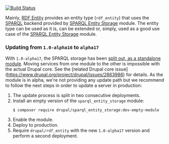 [![Build Status](https://travis-ci.org/ec-europa/rdf_entity.svg?branch=8.x-1.x)](https://travis-ci.org/ec-europa/rdf_entity)

Mainly, [RDF Entity](https://www.drupal.org/project/rdf_entity) provides an
entity type (`rdf_entity`) that uses the
[SPARQL](https://en.wikipedia.org/wiki/SPARQL) backend provided by [SPARQL
Entity Storage](https://www.drupal.org/project/sparql_entity_storage) module.
The entity type can be used as it is, can be extended or, simply, used as a good
use case of the [SPARQL Entity
Storage](https://www.drupal.org/project/sparql_entity_storage) module. 

### Updating from `1.0-alpha16` to `alpha17`

With `1.0-alpha17`, the SPARQL storage has been [split out, as a standalone
module](https://github.com/ec-europa/rdf_entity/issues/17). Moving services from
one module to the other is impossible with the actual Drupal core. See the
[related Drupal core issue]
(https://www.drupal.org/project/drupal/issues/2863986) for details. As the
module is in alpha, we're not providing any update path but we recommend to
follow the next steps in order to update a server in production:

1. The update process is split in two consecutive deployments.
1. Install an empty version of the `sparql_entity_storage` module:
   ```
   $ composer require drupal/sparql_entity_storage:dev-empty-module
   ```
1. Enable the module.
1. Deploy to production.
1. Require `drupal/rdf_entity` with the new `1.0-alpha17` version and
perform a second deployment.
